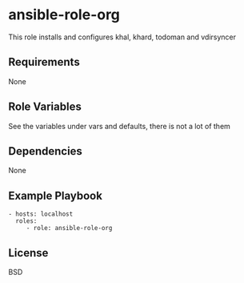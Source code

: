 ansible-role-org
=========

This role installs and configures khal, khard, todoman and vdirsyncer

Requirements
------------

None

Role Variables
--------------

See the variables under vars and defaults, there is not a lot of them

Dependencies
------------

None

Example Playbook
----------------

    - hosts: localhost
      roles:
         - role: ansible-role-org

License
-------

BSD
